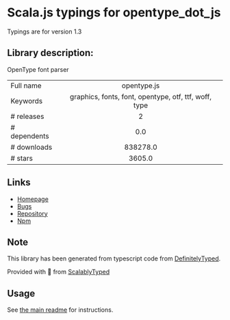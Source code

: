 
# Scala.js typings for opentype_dot_js

Typings are for version 1.3

## Library description:
OpenType font parser

|                    |                 |
| ------------------ | :-------------: |
| Full name          | opentype.js |
| Keywords           | graphics, fonts, font, opentype, otf, ttf, woff, type |
| # releases         | 2 |
| # dependents       | 0.0 |
| # downloads        | 838278.0 |
| # stars            | 3605.0 |

## Links
- [Homepage](https://github.com/opentypejs/opentype.js#readme)
- [Bugs](https://github.com/opentypejs/opentype.js/issues)
- [Repository](https://github.com/opentypejs/opentype.js)
- [Npm](https://www.npmjs.com/package/opentype.js)
    


## Note
This library has been generated from typescript code from [DefinitelyTyped](https://definitelytyped.org).

Provided with :purple_heart: from [ScalablyTyped](https://github.com/oyvindberg/ScalablyTyped)

## Usage
See [the main readme](../../readme.md) for instructions.


